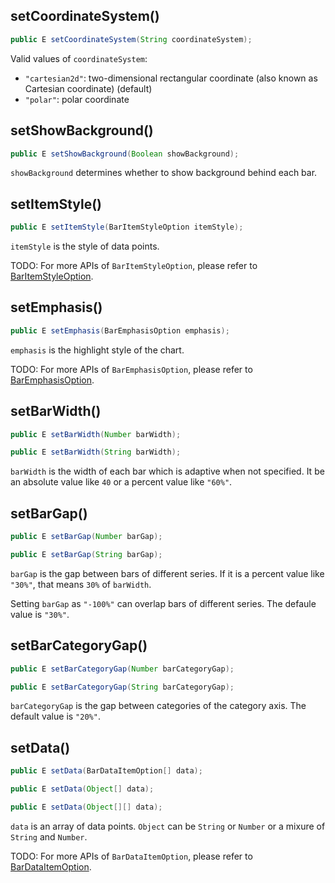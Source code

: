 ## setCoordinateSystem()

```java
public E setCoordinateSystem(String coordinateSystem);
```

Valid values of `coordinateSystem`:
- `"cartesian2d"`: two-dimensional rectangular coordinate (also known as Cartesian coordinate) (default)
- `"polar"`: polar coordinate

## setShowBackground()

```java
public E setShowBackground(Boolean showBackground);
```

`showBackground` determines whether to show background behind each bar.

## setItemStyle()

```java
public E setItemStyle(BarItemStyleOption itemStyle);
```

`itemStyle` is the style of data points.

TODO: For more APIs of `BarItemStyleOption`, please refer to [BarItemStyleOption](component-apis/bar-item-style-option).

## setEmphasis()

```java
public E setEmphasis(BarEmphasisOption emphasis);
```

`emphasis` is the highlight style of the chart.

TODO: For more APIs of `BarEmphasisOption`, please refer to [BarEmphasisOption](component-apis/bar-emphasis-option).

## setBarWidth()

```java
public E setBarWidth(Number barWidth);

public E setBarWidth(String barWidth);
```

`barWidth` is the width of each bar which is adaptive when not specified. It be an absolute value like `40` or a percent value like `"60%"`.

## setBarGap()

```java
public E setBarGap(Number barGap);

public E setBarGap(String barGap);
```

`barGap` is the gap between bars of different series. If it is a percent value like `"30%"`, that means `30%` of `barWidth`.

Setting `barGap` as `"-100%"` can overlap bars of different series. The defaule value is `"30%"`.

## setBarCategoryGap()

```java
public E setBarCategoryGap(Number barCategoryGap);

public E setBarCategoryGap(String barCategoryGap);
```

`barCategoryGap` is the gap between categories of the category axis. The default value is `"20%"`.

## setData()

```java
public E setData(BarDataItemOption[] data);

public E setData(Object[] data);

public E setData(Object[][] data);
```

`data` is an array of data points. `Object` can be `String` or `Number` or a mixure of `String` and `Number`.

TODO: For more APIs of `BarDataItemOption`, please refer to [BarDataItemOption](component-apis/bar-data-item-option).
